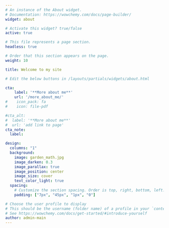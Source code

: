 ```yaml
---
# An instance of the About widget.
# Documentation: https://wowchemy.com/docs/page-builder/
widget: about

# Activate this widget? true/false
active: true

# This file represents a page section.
headless: true

# Order that this section appears on the page.
weight: 10

title: Welcome to my site

# Edit the below buttons in /layouts/partials/widgets/about.html

cta:
    label: '**More about me**'
    url: '/more_about_me/'
#    icon_pack: fa
#    icon: file-pdf

#cta_alt:
#  label: '**More about me**'
#  url: 'add link to page'
cta_note:
  label: 

design:
  columns: "1"  
  background:
    image: garden_math.jpg
    image_darken: 0.3
    image_parallax: true
    image_position: center
    image_size: cover
    text_color_light: true
  spacing:
    # Customize the section spacing. Order is top, right, bottom, left.
    padding: ["7px", "45px", "1px", "0"]

# Choose the user profile to display
# This should be the username (folder name) of a profile in your `content/authors/` folder.
# See https://wowchemy.com/docs/get-started/#introduce-yourself
author: admin-main
---
```

